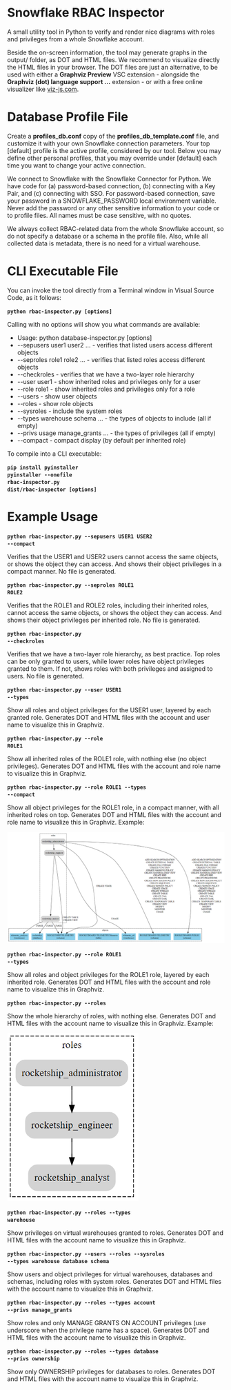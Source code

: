 Snowflake RBAC Inspector
========================

A small utility tool in Python to verify and render nice diagrams with roles and privileges from a whole Snowflake account.

Beside the on-screen information, the tool may generate graphs in the output/ folder, as DOT and HTML files. We recommend to visualize directly the HTML files in your browser. The DOT files are just an alternative, to be used with either a **Graphviz Preview** VSC extension - alongside the **Graphviz (dot) language support ...** extension - or with a free online visualizer like [viz-js.com](http://viz-js.com/).

# Database Profile File

Create a **profiles_db.conf** copy of the **profiles_db_template.conf** file, and customize it with your own Snowflake connection parameters. Your top [default] profile is the active profile, considered by our tool. Below you may define other personal profiles, that you may override under [default] each time you want to change your active connection.

We connect to Snowflake with the Snowflake Connector for Python. We have code for (a) password-based connection, (b) connecting with a Key Pair, and (c) connecting with SSO. For password-based connection, save your password in a SNOWFLAKE_PASSWORD local environment variable. Never add the password or any other sensitive information to your code or to profile files. All names must be case sensitive, with no quotes.

We always collect RBAC-related data from the whole Snowflake account, so do not specify a database or a schema in the profile file. Also, while all collected data is metadata, there is no need for a virtual warehouse.

# CLI Executable File

You can invoke the tool directly from a Terminal window in Visual Source Code, as it follows:

**<code>python rbac-inspector.py [options]</code>**  

Calling with no options will show you what commands are available:

* Usage: python database-inspector.py [options]  
* --sepusers user1 user2 ...         - verifies that listed users access different objects  
* --seproles role1 role2 ...         - verifies that listed roles access different objects  
* --checkroles                       - verifies that we have a two-layer role hierarchy  
* --user user1                       - show inherited roles and privileges only for a user  
* --role role1                       - show inherited roles and privileges only for a role  
* --users                            - show user objects  
* --roles                            - show role objects  
* --sysroles                         - include the system roles  
* --types warehouse schema ...       - the types of objects to include (all if empty)  
* --privs usage manage_grants ...    - the types of privileges (all if empty)  
* --compact                          - compact display (by default per inherited role)  

To compile into a CLI executable:

**<code>pip install pyinstaller</code>**  
**<code>pyinstaller --onefile rbac-inspector.py</code>**  
**<code>dist/rbac-inspector [options]</code>**  

# Example Usage

**<code>python rbac-inspector.py --sepusers USER1 USER2 --compact</code>**

Verifies that the USER1 and USER2 users cannot access the same objects, or shows the object they can access. And shows their object privileges in a compact manner. No file is generated.

**<code>python rbac-inspector.py --seproles ROLE1 ROLE2</code>**

Verifies that the ROLE1 and ROLE2 roles, including their inherited roles, cannot access the same objects, or shows the object they can access. And shows their object privileges per inherited role. No file is generated.

**<code>python rbac-inspector.py --checkroles</code>**

Verifies that we have a two-layer role hierarchy, as best practice. Top roles can be only granted to users, while lower roles have object privileges granted to them. If not, shows roles with both privileges and assigned to users. No file is generated.

**<code>python rbac-inspector.py --user USER1 --types</code>**

Show all roles and object privileges for the USER1 user, layered by each granted role. Generates DOT and HTML files with the account and user name to visualize this in Graphviz.

**<code>python rbac-inspector.py --role ROLE1</code>**

Show all inherited roles of the ROLE1 role, with nothing else (no object privileges). Generates DOT and HTML files with the account and role name to visualize this in Graphviz.

**<code>python rbac-inspector.py --role ROLE1 --types --compact</code>**

Show all object privileges for the ROLE1 role, in a compact manner, with all inherited roles on top. Generates DOT and HTML files with the account and role name to visualize this in Graphviz. Example:

![Role Privileges](/images/account-ROCKETSHIP_ADMINISTRATOR.png)

**<code>python rbac-inspector.py --role ROLE1 --types</code>**

Show all roles and object privileges for the ROLE1 role, layered by each inherited role. Generates DOT and HTML files with the account and role name to visualize this in Graphviz.

**<code>python rbac-inspector.py --roles</code>**

Show the whole hierarchy of roles, with nothing else. Generates DOT and HTML files with the account name to visualize this in Graphviz. Example:

![Role Hierarchy](/images/account.png)

**<code>python rbac-inspector.py --roles --types warehouse</code>**

Show privileges on virtual warehouses granted to roles. Generates DOT and HTML files with the account name to visualize this in Graphviz.

**<code>python rbac-inspector.py --users --roles --sysroles --types warehouse database schema</code>**

Show users and object privileges for virtual warehouses, databases and schemas, including roles with system roles. Generates DOT and HTML files with the account name to visualize this in Graphviz.

**<code>python rbac-inspector.py --roles --types account --privs manage_grants</code>**

Show roles and only MANAGE GRANTS ON ACCOUNT privileges (use underscore when the privilege name has a space). Generates DOT and HTML files with the account name to visualize this in Graphviz.

**<code>python rbac-inspector.py --roles --types database --privs ownership</code>**

Show only OWNERSHIP privileges for databases to roles. Generates DOT and HTML files with the account name to visualize this in Graphviz.
